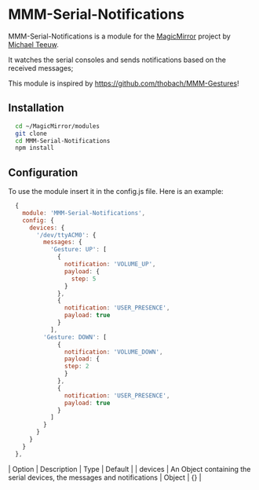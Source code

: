 # MMM-Serial-Notifications
MMM-Serial-Notifications is a module for the [MagicMirror](https://github.com/MichMich/MagicMirror) project by [Michael Teeuw](https://github.com/MichMich).

It watches the serial consoles and sends notifications based on the received messages;

This module is inspired by https://github.com/thobach/MMM-Gestures!

## Installation
```sh
  cd ~/MagicMirror/modules
  git clone 
  cd MMM-Serial-Notifications
  npm install
```


## Configuration
  To use the module insert it in the config.js file. Here is an example:
```js
  {
    module: 'MMM-Serial-Notifications',
    config: {
      devices: {
        '/dev/ttyACM0': {
          messages: {
            'Gesture: UP': [
              {
                notification: 'VOLUME_UP',
                payload: {
                  step: 5
                }
              },
              {
                notification: 'USER_PRESENCE',
                payload: true
              }
            ],
          'Gesture: DOWN': [
              {
                notification: 'VOLUME_DOWN',
                payload: {
                step: 2
                }
              },
              {
                notification: 'USER_PRESENCE',
                payload: true
              }
            ]
          }
        }
      }
    }
  },
```

| Option  | Description | Type | Default |
| devices | An Object containing the serial devices, the messages and notifications | Object | {} |
